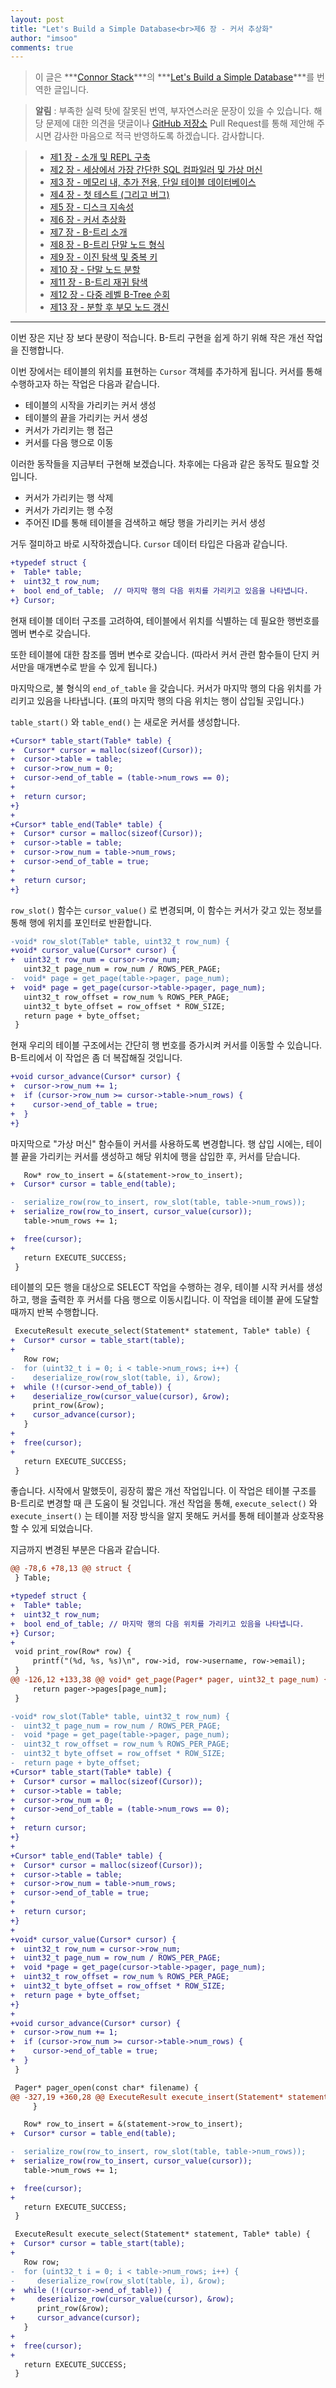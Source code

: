 ```yaml
---
layout: post
title: "Let's Build a Simple Database<br>제6 장 - 커서 추상화"
author: "imsoo"
comments: true
---
```


> 이 글은 ***[Connor Stack](http://connorstack.com/)***의 ***[Let's Build a Simple Database](https://cstack.github.io/db_tutorial/)***를 번역한 글입니다.

> **알림** : 부족한 실력 탓에 잘못된 번역, 부자연스러운 문장이 있을 수 있습니다. 해당 문제에 대한 의견을 댓글이나 [GitHub 저장소](https://github.com/imsoo/imsoo.github.io/tree/master/_posts/LBASD) Pull Request를 통해 제안해 주시면 감사한 마음으로 적극 반영하도록 하겠습니다. 감사합니다.

 > * [제1 장 - 소개 및 REPL 구축](/2020-01-01/LBASD-PART1)
 > * [제2 장 - 세상에서 가장 간단한 SQL 컴파일러 및 가상 머신](/2020-01-02/LBASD-PART2)
 > * [제3 장 - 메모리 내, 추가 전용, 단일 테이블 데이터베이스](/2020-01-03/LBASD-PART3)
 > * [제4 장 - 첫 테스트 (그리고 버그)](/2020-01-04/LBASD-PART4)
 > * [제5 장 - 디스크 지속성](/2020-01-05/LBASD-PART5)
 > * [제6 장 - 커서 추상화](/2020-01-06/LBASD-PART6)
 > * [제7 장 - B-트리 소개](/2020-01-07/LBASD-PART7)
 > * [제8 장 - B-트리 단말 노드 형식](/2020-01-08/LBASD-PART8)
 > * [제9 장 - 이진 탐색 및 중복 키](/2020-01-09/LBASD-PART9)
 > * [제10 장 - 단말 노드 분할](/2020-01-10/LBASD-PART10)
 > * [제11 장 - B-트리 재귀 탐색](/2020-01-11/LBASD-PART11)
 > * [제12 장 - 다중 레벨 B-Tree 순회](/2020-01-12/LBASD-PART12)
 > * [제13 장 - 분할 후 부모 노드 갱신](/2020-01-13/LBASD-PART13)
 
---

이번 장은 지난 장 보다 분량이 적습니다. B-트리 구현을 쉽게 하기 위해 작은 개선 작업을 진행합니다.

이번 장에서는 테이블의 위치를 표현하는 `Cursor` 객체를 추가하게 됩니다. 커서를 통해 수행하고자 하는 작업은 다음과 같습니다. 

- 테이블의 시작을 가리키는 커서 생성
- 테이블의 끝을 가리키는 커서 생성
- 커서가 가리키는 행 접근
- 커서를 다음 행으로 이동

이러한 동작들을 지금부터 구현해 보겠습니다. 차후에는 다음과 같은 동작도 필요할 것입니다.

- 커서가 가리키는 행 삭제
- 커서가 가리키는 행 수정
- 주어진 ID를 통해 테이블을 검색하고 해당 행을 가리키는 커서 생성

거두 절미하고 바로 시작하겠습니다. `Cursor` 데이터 타입은 다음과 같습니다.

```diff
+typedef struct {
+  Table* table;
+  uint32_t row_num;
+  bool end_of_table;  // 마지막 행의 다음 위치를 가리키고 있음을 나타냅니다.
+} Cursor;
```

현재 테이블 데이터 구조를 고려하여, 테이블에서 위치를 식별하는 데 필요한 행번호를 멤버 변수로 갖습니다.

또한 테이블에 대한 참조를 멤버 변수로 갖습니다. (따라서 커서 관련 함수들이 단지 커서만을 매개변수로 받을 수 있게 됩니다.)

마지막으로, 불 형식의 `end_of_table` 을 갖습니다. 커서가 마지막 행의 다음 위치를 가리키고 있음을 나타냅니다. (표의 마지막 행의 다음 위치는 행이 삽입될 곳입니다.)

`table_start()` 와 `table_end()` 는 새로운 커서를 생성합니다.

```diff
+Cursor* table_start(Table* table) {
+  Cursor* cursor = malloc(sizeof(Cursor));
+  cursor->table = table;
+  cursor->row_num = 0;
+  cursor->end_of_table = (table->num_rows == 0);
+
+  return cursor;
+}
+
+Cursor* table_end(Table* table) {
+  Cursor* cursor = malloc(sizeof(Cursor));
+  cursor->table = table;
+  cursor->row_num = table->num_rows;
+  cursor->end_of_table = true;
+
+  return cursor;
+}
```

`row_slot()` 함수는 `cursor_value()` 로 변경되며, 이 함수는 커서가 갖고 있는 정보를 통해 행에 위치를 포인터로 반환합니다.

```diff
-void* row_slot(Table* table, uint32_t row_num) {
+void* cursor_value(Cursor* cursor) {
+  uint32_t row_num = cursor->row_num;
   uint32_t page_num = row_num / ROWS_PER_PAGE;
-  void* page = get_page(table->pager, page_num);
+  void* page = get_page(cursor->table->pager, page_num);
   uint32_t row_offset = row_num % ROWS_PER_PAGE;
   uint32_t byte_offset = row_offset * ROW_SIZE;
   return page + byte_offset;
 }
```

현재 우리의 테이블 구조에서는 간단히 행 번호를 증가시켜 커서를 이동할 수 있습니다. B-트리에서 이 작업은 좀 더 복잡해질 것입니다.

```diff
+void cursor_advance(Cursor* cursor) {
+  cursor->row_num += 1;
+  if (cursor->row_num >= cursor->table->num_rows) {
+    cursor->end_of_table = true;
+  }
+}
```

마지막으로 "가상 머신" 함수들이 커서를 사용하도록 변경합니다. 행 삽입 시에는, 테이블 끝을 가리키는 커서를 생성하고 해당 위치에 행을 삽입한 후, 커서를 닫습니다.

```diff
   Row* row_to_insert = &(statement->row_to_insert);
+  Cursor* cursor = table_end(table);

-  serialize_row(row_to_insert, row_slot(table, table->num_rows));
+  serialize_row(row_to_insert, cursor_value(cursor));
   table->num_rows += 1;

+  free(cursor);
+
   return EXECUTE_SUCCESS;
 }
 ```

테이블의 모든 행을 대상으로 SELECT 작업을 수행하는 경우, 테이블 시작 커서를 생성하고, 행을 출력한 후 커서를 다음 행으로 이동시킵니다. 이 작업을 테이블 끝에 도달할 때까지 반복 수행합니다.

```diff
 ExecuteResult execute_select(Statement* statement, Table* table) {
+  Cursor* cursor = table_start(table);
+
   Row row;
-  for (uint32_t i = 0; i < table->num_rows; i++) {
-    deserialize_row(row_slot(table, i), &row);
+  while (!(cursor->end_of_table)) {
+    deserialize_row(cursor_value(cursor), &row);
     print_row(&row);
+    cursor_advance(cursor);
   }
+
+  free(cursor);
+
   return EXECUTE_SUCCESS;
 }
 ```

좋습니다. 시작에서 말했듯이, 굉장히 짧은 개선 작업입니다. 이 작업은 테이블 구조를 B-트리로 변경할 때 큰 도움이 될 것입니다. 개선 작업을 통해, `execute_select()` 와 `execute_insert()` 는 테이블 저장 방식을 알지 못해도 커서를 통해 테이블과 상호작용할 수 있게 되었습니다.

지금까지 변경된 부분은 다음과 같습니다.
```diff
@@ -78,6 +78,13 @@ struct {
 } Table;

+typedef struct {
+  Table* table;
+  uint32_t row_num;
+  bool end_of_table; // 마지막 행의 다음 위치를 가리키고 있음을 나타냅니다.
+} Cursor;
+
 void print_row(Row* row) {
     printf("(%d, %s, %s)\n", row->id, row->username, row->email);
 }
@@ -126,12 +133,38 @@ void* get_page(Pager* pager, uint32_t page_num) {
     return pager->pages[page_num];
 }

-void* row_slot(Table* table, uint32_t row_num) {
-  uint32_t page_num = row_num / ROWS_PER_PAGE;
-  void *page = get_page(table->pager, page_num);
-  uint32_t row_offset = row_num % ROWS_PER_PAGE;
-  uint32_t byte_offset = row_offset * ROW_SIZE;
-  return page + byte_offset;
+Cursor* table_start(Table* table) {
+  Cursor* cursor = malloc(sizeof(Cursor));
+  cursor->table = table;
+  cursor->row_num = 0;
+  cursor->end_of_table = (table->num_rows == 0);
+
+  return cursor;
+}
+
+Cursor* table_end(Table* table) {
+  Cursor* cursor = malloc(sizeof(Cursor));
+  cursor->table = table;
+  cursor->row_num = table->num_rows;
+  cursor->end_of_table = true;
+
+  return cursor;
+}
+
+void* cursor_value(Cursor* cursor) {
+  uint32_t row_num = cursor->row_num;
+  uint32_t page_num = row_num / ROWS_PER_PAGE;
+  void *page = get_page(cursor->table->pager, page_num);
+  uint32_t row_offset = row_num % ROWS_PER_PAGE;
+  uint32_t byte_offset = row_offset * ROW_SIZE;
+  return page + byte_offset;
+}
+
+void cursor_advance(Cursor* cursor) {
+  cursor->row_num += 1;
+  if (cursor->row_num >= cursor->table->num_rows) {
+    cursor->end_of_table = true;
+  }
 }

 Pager* pager_open(const char* filename) {
@@ -327,19 +360,28 @@ ExecuteResult execute_insert(Statement* statement, Table* table) {
     }

   Row* row_to_insert = &(statement->row_to_insert);
+  Cursor* cursor = table_end(table);

-  serialize_row(row_to_insert, row_slot(table, table->num_rows));
+  serialize_row(row_to_insert, cursor_value(cursor));
   table->num_rows += 1;

+  free(cursor);
+
   return EXECUTE_SUCCESS;
 }

 ExecuteResult execute_select(Statement* statement, Table* table) {
+  Cursor* cursor = table_start(table);
+
   Row row;
-  for (uint32_t i = 0; i < table->num_rows; i++) {
-     deserialize_row(row_slot(table, i), &row);
+  while (!(cursor->end_of_table)) {
+     deserialize_row(cursor_value(cursor), &row);
      print_row(&row);
+     cursor_advance(cursor);
   }
+
+  free(cursor);
+
   return EXECUTE_SUCCESS;
 }
```
